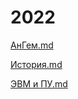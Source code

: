 # 2022


<!-- .. toctree::
   :maxdepth: 2
   :caption: Contents:

    АнГем.md
    История.md
    ЭВМиПУ.md -->

[АнГем.md](АнГем.md)

[История.md](История.md)

[ЭВМ и ПУ.md](ЭВМиПУ.md)
